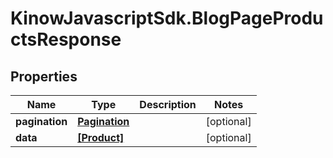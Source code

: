 # KinowJavascriptSdk.BlogPageProductsResponse

## Properties
Name | Type | Description | Notes
------------ | ------------- | ------------- | -------------
**pagination** | [**Pagination**](Pagination.md) |  | [optional] 
**data** | [**[Product]**](Product.md) |  | [optional] 


